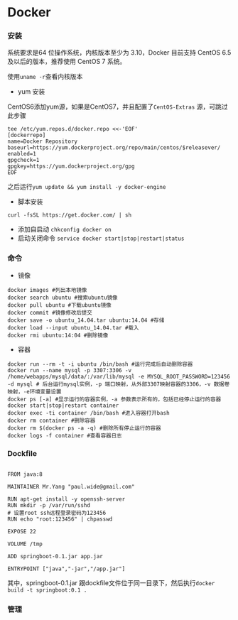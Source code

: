 # Docker

### 安装

系统要求是64 位操作系统，内核版本至少为 3.10，Docker 目前支持 CentOS 6.5 及以后的版本，推荐使用 CentOS 7 系统。

使用`uname -r`查看内核版本

- yum 安装

CentOS6添加yum源，如果是CentOS7，并且配置了`CentOS-Extras` 源，可跳过此步骤

```shell
tee /etc/yum.repos.d/docker.repo <<-'EOF'
[dockerrepo]
name=Docker Repository
baseurl=https://yum.dockerproject.org/repo/main/centos/$releasever/
enabled=1
gpgcheck=1
gpgkey=https://yum.dockerproject.org/gpg
EOF
```

之后运行`yum update && yum install -y docker-engine`

- 脚本安装

`curl -fsSL https://get.docker.com/ | sh`

- 添加自启动 `chkconfig docker on`
- 启动关闭命令 `service docker start|stop|restart|status`

### 命令

- 镜像

```shell
docker images #列出本地镜像
docker search ubuntu #搜索ubuntu镜像
docker pull ubuntu #下载ubuntu镜像
docker commit #镜像修改后提交
docker save -o ubuntu_14.04.tar ubuntu:14.04 #存储
docker load --input ubuntu_14.04.tar #载入
docker rmi ubuntu:14:04 #删除镜像
```

- 容器

```shell
docker run --rm -t -i ubuntu /bin/bash #运行完成后自动删除容器
docker run --name mysql -p 3307:3306 -v /home/webapps/mysql/data/:/var/lib/mysql -e MYSQL_ROOT_PASSWORD=123456 -d mysql # 后台运行mysql实例，-p 端口映射，从外部3307映射容器的3306，-v 数据卷映射，-e环境变量设置
docker ps [-a] #显示运行的容器实例，-a 参数表示所有的，包括已经停止运行的容器
docker start|stop|restart container  
docker exec -ti container /bin/bash #进入容器打开bash
docker rm container #删除容器
docker rm $(docker ps -a -q) #删除所有停止运行的容器
docker logs -f container #查看容器日志
```

### Dockfile

```shell

FROM java:8

MAINTAINER Mr.Yang "paul.wide@gmail.com"

RUN apt-get install -y openssh-server
RUN mkdir -p /var/run/sshd
# 设置root ssh远程登录密码为123456
RUN echo "root:123456" | chpasswd

EXPOSE 22

VOLUME /tmp

ADD springboot-0.1.jar app.jar

ENTRYPOINT ["java","-jar","/app.jar"]
```

其中，springboot-0.1.jar 跟dockfile文件位于同一目录下，然后执行`docker build -t springboot:0.1 .`

### 管理
